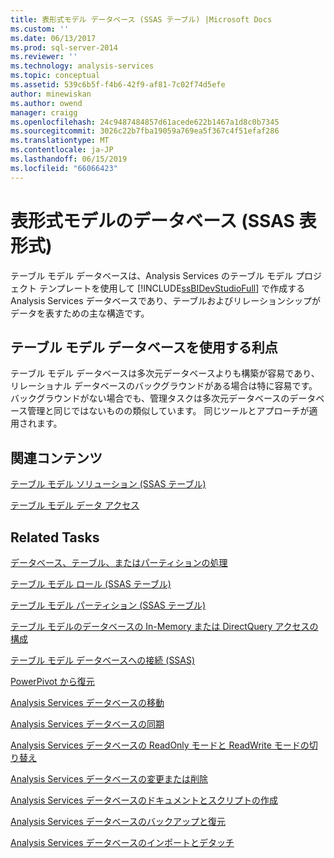 ```yaml
---
title: 表形式モデル データベース (SSAS テーブル) |Microsoft Docs
ms.custom: ''
ms.date: 06/13/2017
ms.prod: sql-server-2014
ms.reviewer: ''
ms.technology: analysis-services
ms.topic: conceptual
ms.assetid: 539c6b5f-f4b6-42f9-af81-7c02f74d5efe
author: minewiskan
ms.author: owend
manager: craigg
ms.openlocfilehash: 24c9487484857d61acede622b1467a1d8c0b7345
ms.sourcegitcommit: 3026c22b7fba19059a769ea5f367c4f51efaf286
ms.translationtype: MT
ms.contentlocale: ja-JP
ms.lasthandoff: 06/15/2019
ms.locfileid: "66066423"
---
```

# <a name="tabular-model-databases-ssas-tabular"></a>表形式モデルのデータベース (SSAS 表形式)
  テーブル モデル データベースは、Analysis Services のテーブル モデル プロジェクト テンプレートを使用して [!INCLUDE[ssBIDevStudioFull](../../includes/ssbidevstudiofull-md.md)] で作成する Analysis Services データベースであり、テーブルおよびリレーションシップがデータを表すための主な構造です。  
  
## <a name="benefits-of-using-tabular-model-databases"></a>テーブル モデル データベースを使用する利点  
 テーブル モデル データベースは多次元データベースよりも構築が容易であり、リレーショナル データベースのバックグラウンドがある場合は特に容易です。 バックグラウンドがない場合でも、管理タスクは多次元データベースのデータベース管理と同じではないものの類似しています。 同じツールとアプローチが適用されます。  
  
## <a name="related-content"></a>関連コンテンツ  
 [テーブル モデル ソリューション (SSAS テーブル)](../tabular-model-solutions-ssas-tabular.md)  
  
 [テーブル モデル データ アクセス](tabular-model-data-access.md)  
  
## <a name="related-tasks"></a>Related Tasks  
 [データベース、テーブル、またはパーティションの処理](process-database-table-or-partition-analysis-services.md)  
  
 [テーブル モデル ロール (SSAS テーブル)](tabular-model-roles-ssas-tabular.md)  
  
 [テーブル モデル パーティション (SSAS テーブル)](tabular-model-partitions-ssas-tabular.md)  
  
 [テーブル モデルのデータベースの In-Memory または DirectQuery アクセスの構成](enable-directquery-mode-in-ssms.md)  
  
 [テーブル モデル データベースへの接続 &#40;SSAS&#41;](connect-to-a-tabular-model-database-ssas.md)  
  
 [PowerPivot から復元](restore-from-power-pivot.md)  
  
 [Analysis Services データベースの移動](../multidimensional-models/move-an-analysis-services-database.md)  
  
 [Analysis Services データベースの同期](../multidimensional-models/synchronize-analysis-services-databases.md)  
  
 [Analysis Services データベースの ReadOnly モードと ReadWrite モードの切り替え](../multidimensional-models/switch-an-analysis-services-database-between-readonly-and-readwrite-modes.md)  
  
 [Analysis Services データベースの変更または削除](../multidimensional-models/modify-or-delete-an-analysis-services-database.md)  
  
 [Analysis Services データベースのドキュメントとスクリプトの作成](../multidimensional-models/document-and-script-an-analysis-services-database.md)  
  
 [Analysis Services データベースのバックアップと復元](../multidimensional-models/backup-and-restore-of-analysis-services-databases.md)  
  
 [Analysis Services データベースのインポートとデタッチ](../multidimensional-models/attach-and-detach-analysis-services-databases.md)  
  
  
